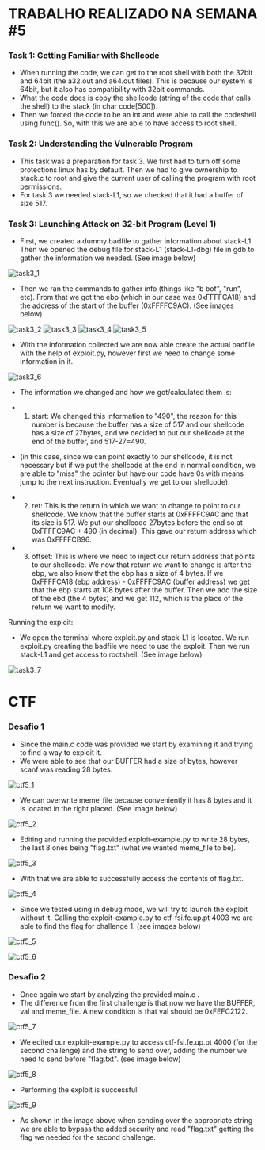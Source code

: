 # TRABALHO REALIZADO NA SEMANA #5

### Task 1: Getting Familiar with Shellcode

- When running the code, we can get to the root shell with both the 32bit and 64bit (the a32.out and a64.out files). This is because our system is 64bit, but it also has compatibility with 32bit commands.
- What the code does is copy the shellcode (string of the code that calls the shell) to the stack (in char code[500]).
- Then we forced the code to be an int and were able to call the codeshell using func(). So, with this we are able to have access to root shell.

### Task 2: Understanding the Vulnerable Program

- This task was a preparation for task 3. We first had to turn off some protections linux has by default. Then we had to give ownership to stack.c to root and give the current user of calling the program with root permissions.
- For task 3 we needed stack-L1, so we checked that it had a buffer of size 517.

### Task 3: Launching Attack on 32-bit Program (Level 1)

- First, we created a dummy badfile to gather information about stack-L1. Then we opened the debug file for stack-L1 (stack-L1-dbg) file in gdb to gather the information we needed. (See image below)

![task3_1](https://cdn.discordapp.com/attachments/903555414715670578/913194194229678080/task3_11.png)

- Then we ran the commands to gather info (things like "b bof", "run", etc). From that we got the ebp (which in our case was 0xFFFFCA18) and the address of the start of the buffer (0xFFFFC9AC). (See images below)

![task3_2](https://cdn.discordapp.com/attachments/903555414715670578/913194194485522433/task3_22.png)
![task3_3](https://cdn.discordapp.com/attachments/903555414715670578/913194194720411688/task3_33.png)
![task3_4](https://cdn.discordapp.com/attachments/903555414715670578/913194195009802261/task3_44.png)
![task3_5](https://cdn.discordapp.com/attachments/903555414715670578/913194195265667122/task3_55.png)

- With the information collected we are now able create the actual badfile with the help of exploit.py, however first we need to change some information in it.

![task3_6](https://cdn.discordapp.com/attachments/903555414715670578/913194195508920341/task3_66.png)

- The information we changed and how we got/calculated them is:
- 1) start: We changed this information to "490", the reason for this number is because the buffer has a size of 517 and our shellcode has a size of 27bytes, and we decided to put our shellcode at the end of the buffer, and 517-27=490. 
-  (in this case, since we can point exactly to our shellcode, it is not necessary but if we put the shellcode at the end in normal condition, we are able to "miss" the pointer but have our code have 0s with means jump to the next instruction. Eventually we get to our shellcode).

- 2) ret: This is the return in which we want to change to point to our shellcode. We know that the buffer starts at 0xFFFFC9AC and that its size is 517. We put our shellcode 27bytes before the end so at 0xFFFFC9AC + 490 (in decimal). This gave our return address which was 0xFFFFCB96.

- 3) offset: This is where we need to inject our return address that points to our shellcode. We now that return we want to change is after the ebp, we also know that the ebp has a size of 4 bytes. If we 0xFFFFCA18 (ebp address) - 0xFFFFC9AC (buffer address) we get that the ebp starts at 108 bytes after the buffer. Then we add the size of the ebd (the 4 bytes) and we get 112, which is the place of the return we want to modify.

Running the exploit:

- We open the terminal where exploit.py and stack-L1 is located. We run exploit.py creating the badfile we need to use the exploit. Then we run stack-L1 and get access to rootshell. (See image below) 

![task3_7](https://cdn.discordapp.com/attachments/903555414715670578/913194197522219069/task3_77.png)

# CTF

### Desafio 1

- Since the main.c code was provided we start by examining it and trying to find a way to exploit it.
- We were able to see that our BUFFER had a size of bytes, however scanf was reading 28 bytes.

![ctf5_1](https://cdn.discordapp.com/attachments/913904956468252695/913905018065809418/ctf5_1.png)

- We can overwrite meme_file because conveniently it has 8 bytes and it is located in the right placed. (See image below)

![ctf5_2](https://cdn.discordapp.com/attachments/913904956468252695/913905121895792640/ctf5_2.png)

- Editing and running the provided exploit-example.py to write 28 bytes, the last 8 ones being "flag.txt" (what we wanted meme_file to be).

![ctf5_3](https://cdn.discordapp.com/attachments/913904956468252695/913905978368467045/ctf5_3.png)

- With that we are able to successfully access the contents of flag.txt.

![ctf5_4](https://cdn.discordapp.com/attachments/913904956468252695/913906422801121310/ctf5_4.png)

- Since we tested using in debug mode, we will try to launch the exploit without it. Calling the exploit-example.py to ctf-fsi.fe.up.pt 4003 we are able to find the flag for challenge 1. (see images below)

![ctf5_5](https://cdn.discordapp.com/attachments/913904956468252695/913907040672444508/ctf5_51.png)

![ctf5_6](https://cdn.discordapp.com/attachments/913904956468252695/913907161153814578/ctf5_6.png)

### Desafio 2

- Once again we start by analyzing the provided main.c .
- The difference from the first challenge is that now we have the BUFFER, val and meme_file. A new condition is that val should be 0xFEFC2122.

![ctf5_7](https://cdn.discordapp.com/attachments/913904956468252695/913908490387464202/ctf5_7.png)

- We edited our exploit-example.py to access ctf-fsi.fe.up.pt 4000 (for the second challenge) and the string to send over, adding the number we need to send before "flag.txt". (see image below)

![ctf5_8](https://cdn.discordapp.com/attachments/913904956468252695/913909112063000606/ctf5_8.png)

- Performing the exploit is successful:

![ctf5_9](https://cdn.discordapp.com/attachments/913904956468252695/913909476422201395/ctf5_9.png)

- As shown in the image above when sending over the appropriate string we are able to bypass the added security and read "flag.txt" getting the flag we needed for the second challenge.


